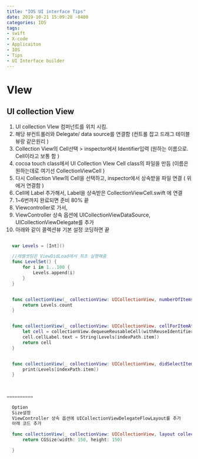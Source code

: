 ```yaml
---
title: "IOS UI interface Tips"
date: 2019-10-21 15:09:28 -0400
categories: IOS
tags:
- swift
- X-code
- Applicaiton
- IOS
- Tips
- UI Interface builder
---
```



# VIew
## UI collection View
<ol>
  <li>UI collection VIew 컴퍼넌트를 위치 시킴.</li>
  <li>해당 뷰컨트롤러와 Delegate/ data source를 연결함 (컨트롤 잡고 드래그 테이블뷰랑 같은원리 )</li>
  <li>Collection View의 Cell선택 > inspector에서 Identifier입력 (원하는 이름으로. Cell이라고 보통 함 )</li>
  <li>cocoa touch class에서 UI Collection VIew Cell class의 파일을 만듬 (이름은 원하는데로 여기선 CollectionViewCell )</li>
  <li>다시 Collection VIew의 Cell을 선택하고, inspector에서 상속받을 파일 연결 ( 위에거 연결함 )</li>
  <li>Cell에 Label 추가해서, Label을 상속받은 CollectionViewCell.swift 에 연결</li>
  <li>1~6번까지 완료되면 준비 80% 끝</li>
  <li>Viewcontroller로 가서,</li>
  <li>ViewController 상속 옵션에 UICollectionViewDataSource, UICollectionViewDelegate를 추가</li>
  <li>아래와 같이 콜렉션뷰 기본 설정 코딩하면 끝</li>
</ol>

```swift

  var Levels = [Int]()

  //레벨셋팅은 ViewDidLoad에서 최초 실행해줌
  func LevelSet() {
      for i in 1...100 {
          Levels.append(i)
      }
  }


  func collectionView(_ collectionView: UICollectionView, numberOfItemsInSection section: Int) -> Int {
      return Levels.count
  }


  func collectionView(_ collectionView: UICollectionView, cellForItemAt indexPath: IndexPath) -> UICollectionViewCell {
      let cell = collectionView.dequeueReusableCell(withReuseIdentifier: "Cell", for: indexPath) as! CollectionViewCell
      cell.cellLabel.text = String(Levels[indexPath.item])
      return cell
  }


  func collectionView(_ collectionView: UICollectionView, didSelectItemAt indexPath: IndexPath) {
      print(Levels[indexPath.item])
  }
    
    
    
==========

  Option 
  Size설정
  ViewController 상속 옵션에 UICollectionViewDelegateFlowLayout를 추가
  아래 코드 추가

  func collectionView(_ collectionView: UICollectionView, layout collectionViewLayout: UICollectionViewLayout, sizeForItemAt indexPath: IndexPath) -> CGSize {
      return CGSize(width: 150, height: 150)

  }
    

```
    
    
    
    
    
    
    
    
    
    
    
